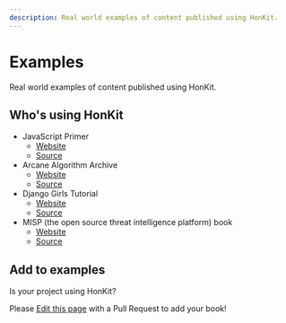 ```yaml
---
description: Real world examples of content published using HonKit.
---
```


# Examples

Real world examples of content published using HonKit.

## Who's using HonKit

- JavaScript Primer
    - [Website](https://jsprimer.net/)
    - [Source](https://github.com/asciidwango/js-primer)
- Arcane Algorithm Archive
    - [Website](https://www.algorithm-archive.org/)
    - [Source](https://github.com/algorithm-archivists/algorithm-archive)
- Django Girls Tutorial
    - [Website](https://tutorial.djangogirls.org/)
    - [Source](https://github.com/DjangoGirls/tutorial)
- MISP (the open source threat intelligence platform) book
    - [Website](https://www.circl.lu/doc/misp/)
    - [Source](https://github.com/MISP/misp-book)

## Add to examples

Is your project using HonKit?

Please [Edit this page](https://github.com/honkit/honkit/edit/master/docs/examples.md) with a Pull Request to add your book!
